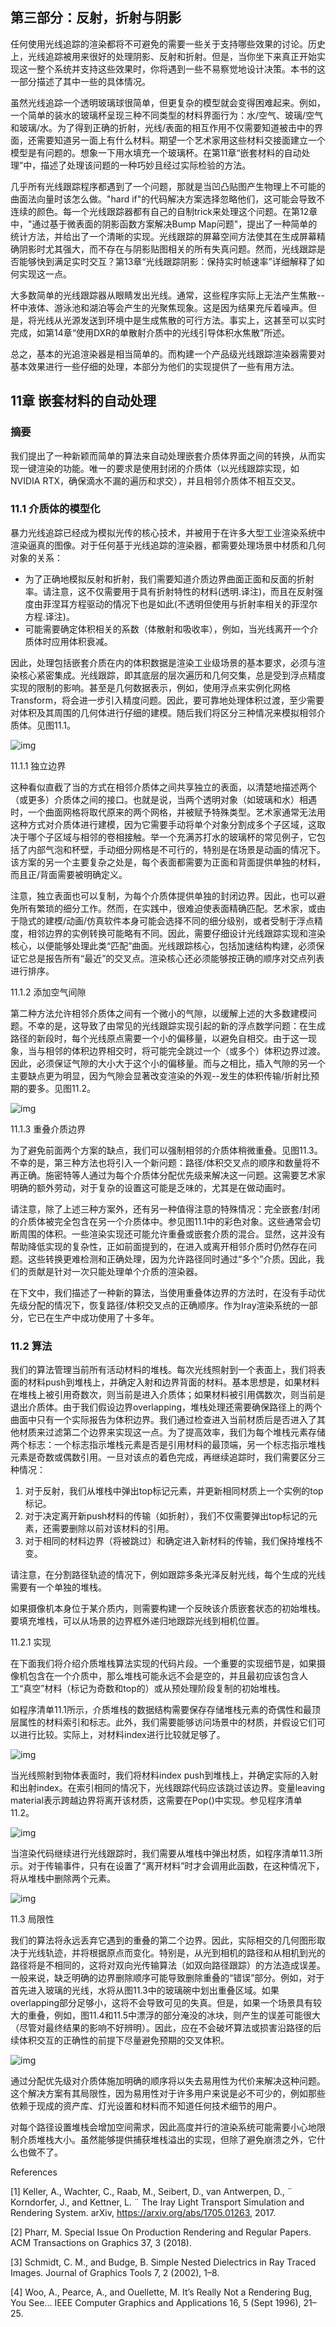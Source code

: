 ## 第三部分：反射，折射与阴影

任何使用光线追踪的渲染都将不可避免的需要一些关于支持哪些效果的讨论。历史上，光线追踪被用来很好的处理阴影、反射和折射。但是，当你坐下来真正开始实现这一整个系统并支持这些效果时，你将遇到一些不易察觉地设计决策。本书的这一部分描述了其中一些的具体情况。

虽然光线追踪一个透明玻璃球很简单，但更复杂的模型就会变得困难起来。例如，一个简单的装水的玻璃杯呈现三种不同类型的材料界面行为：水/空气、玻璃/空气和玻璃/水。为了得到正确的折射，光线/表面的相互作用不仅需要知道被击中的界面，还需要知道另一面上有什么材料。期望一个艺术家用这些材料交接面建立一个模型是有问题的。想象一下用水填充一个玻璃杯。在第11章“嵌套材料的自动处理”中，描述了处理该问题的一种巧妙且经过实际检验的方法。

几乎所有光线跟踪程序都遇到了一个问题，那就是当凹凸贴图产生物理上不可能的曲面法向量时该怎么做。"hard if"的代码解决方案选择忽略他们，这可能会导致不连续的颜色。每一个光线跟踪器都有自己的自制trick来处理这个问题。在第12章中，"通过基于微表面的阴影函数方案解决Bump Map问题"，提出了一种简单的统计方法，并给出了一个清晰的实现。光线跟踪的屏幕空间方法使其在生成屏幕精确阴影时尤其强大，而不存在与阴影贴图相关的所有失真问题。然而，光线跟踪是否能够快到满足实时交互？第13章“光线跟踪阴影：保持实时帧速率”详细解释了如何实现这一点。

大多数简单的光线跟踪器从眼睛发出光线。通常，这些程序实际上无法产生焦散--杯中液体、游泳池和湖泊等会产生的光聚焦现象。这是因为结果充斥着噪声。但是，将光线从光源发送到环境中是生成焦散的可行方法。事实上，这甚至可以实时完成，如第14章“使用DXR的单散射介质中的光线引导体积水焦散”所述。

总之，基本的光追渲染器是相当简单的。而构建一个产品级光线跟踪渲染器需要对基本效果进行一些仔细的处理，本部分为他们的实现提供了一些有用方法。

## 11章      嵌套材料的自动处理

### 摘要

我们提出了一种新颖而简单的算法来自动处理嵌套介质体界面之间的转换，从而实现一键渲染的功能。唯一的要求是使用封闭的介质体（以光线跟踪实现，如NVIDIA RTX，确保滴水不漏的遍历和求交），并且相邻介质体不相互交叉。

### 11.1 介质体的模型化

暴力光线追踪已经成为模拟光传的核心技术，并被用于在许多大型工业渲染系统中渲染逼真的图像。对于任何基于光线追踪的渲染器，都需要处理场景中材质和几何对象的关系：

- 为了正确地模拟反射和折射，我们需要知道介质边界曲面正面和反面的折射率。请注意，这不仅需要用于具有折射特性的材料(透明.译注)，而且在反射强度由菲涅耳方程驱动的情况下也是如此(不透明但使用与折射率相关的菲涅尔方程.译注)。
- 可能需要确定体积相关的系数（体散射和吸收率），例如，当光线离开一个介质体时应用体积衰减。

因此，处理包括嵌套介质在内的体积数据是渲染工业级场景的基本要求，必须与渲染核心紧密集成。光线跟踪，即其底层的层次遍历和几何交集，总是受到浮点精度实现的限制的影响。甚至是几何数据表示，例如，使用浮点来实例化网格Transform，将会进一步引入精度问题。因此，要可靠地处理体积过渡，至少需要对体积及其周围的几何体进行仔细的建模。随后我们将区分三种情况来模拟相邻介质体。见图11.1。

![img](https://pic1.zhimg.com/v2-ec56171fb182208cf5fb600ed788df04_b.png)

11.1.1 独立边界

这种看似直截了当的方式在相邻介质体之间共享独立的表面，以清楚地描述两个（或更多）介质体之间的接口。也就是说，当两个透明对象（如玻璃和水）相遇时，一个曲面网格将取代原来的两个网格，并被赋予特殊类型。艺术家通常无法用这种方式对介质体进行建模，因为它需要手动将单个对象分割成多个子区域，这取决于哪个子区域与相邻的卷相接触。举一个充满苏打水的玻璃杯的常见例子，它包括了内部气泡和杯壁，手动细分网格是不可行的，特别是在场景是动画的情况下。该方案的另一个主要复杂之处是，每个表面都需要为正面和背面提供单独的材料，而且正/背面需要被明确定义。

注意，独立表面也可以复制，为每个介质体提供单独的封闭边界。因此，也可以避免所有繁琐的细分工作。然而，在实践中，很难迫使表面精确匹配。艺术家，或由于隐式的建模/动画/仿真软件本身可能会选择不同的细分级别，或者受制于浮点精度，相邻边界的实例转换可能略有不同。因此，需要仔细设计光线跟踪实现和渲染核心，以便能够处理此类“匹配”曲面。光线跟踪核心，包括加速结构构建，必须保证它总是报告所有“最近”的交叉点。渲染核心还必须能够按正确的顺序对交点列表进行排序。

11.1.2 添加空气间隙

第二种方法允许相邻介质体之间有一个微小的气隙，以缓解上述的大多数建模问题。不幸的是，这导致了由常见的光线跟踪实现引起的新的浮点数学问题：在生成路径的新段时，每个光线原点需要一个小的偏移量，以避免自相交。由于这一现象，当与相邻的体积边界相交时，将可能完全跳过一个（或多个）体积边界过渡。因此，必须保证气隙的大小大于这个小的偏移量。而与之相比，插入气隙的另一个主要缺点更为明显，因为气隙会显著改变渲染的外观--发生的体积传输/折射比预期的要多。见图11.2。

![img](https://pic4.zhimg.com/v2-b31e45a7c5c96a7812b77b9766d98fdb_b.png)

11.1.3 重叠介质边界

为了避免前面两个方案的缺点，我们可以强制相邻的介质体稍微重叠。见图11.3。不幸的是，第三种方法也将引入一个新问题：路径/体积交叉点的顺序和数量将不再正确。施密特等人通过为每个介质体分配优先级来解决这一问题。这需要艺术家明确的额外劳动，对于复杂的设置这可能是乏味的，尤其是在做动画时。

请注意，除了上述三种方案外，还有另一种值得注意的特殊情况：完全嵌套/封闭的介质体被完全包含在另一个介质体中。参见图11.1中的彩色对象。这些通常会切断周围的体积。一些渲染实现还可能允许重叠或嵌套介质的混合。显然，这并没有帮助降低实现的复杂性，正如前面提到的，在进入或离开相邻介质时仍然存在问题。这些转换更难检测和正确处理，因为允许路径同时通过“多个”介质。因此，我们的贡献是针对一次只能处理单个介质的渲染器。

在下文中，我们描述了一种新的算法，当使用重叠体边界的方法时，在没有手动优先级分配的情况下，恢复路径/体积交叉点的正确顺序。作为Iray渲染系统的一部分，它已在生产中成功使用了十多年。

### 11.2 算法

我们的算法管理当前所有活动材料的堆栈。每次光线照射到一个表面上，我们将表面的材料push到堆栈上，并确定入射和边界背面的材料。基本思想是，如果材料在堆栈上被引用奇数次，则当前是进入介质体；如果材料被引用偶数次，则当前是退出介质体。由于我们假设边界overlapping，堆栈处理还需要确保路径上的两个曲面中只有一个实际报告为体积边界。我们通过检查进入当前材质后是否进入了其他材质来过滤第二个边界来实现这一点。为了提高效率，我们为每个堆栈元素存储两个标志：一个标志指示堆栈元素是否是引用材料的最顶端，另一个标志指示堆栈元素是奇数或偶数引用。一旦对该点的着色完成，再继续追踪时，我们需要区分三种情况：

1. 对于反射，我们从堆栈中弹出top标记元素，并更新相同材质上一个实例的top标记。
2. 对于决定离开新push材料的传输（如折射），我们不仅需要弹出top标记的元素，还需要删除以前对该材料的引用。
3. 对于相同的材料边界（将被跳过）和确定进入新材料的传输，我们保持堆栈不变。

请注意，在分割路径轨迹的情况下，例如跟踪多条光泽反射光线，每个生成的光线需要有一个单独的堆栈。

如果摄像机本身位于某介质内，则需要构建一个反映该介质嵌套状态的初始堆栈。要填充堆栈，可以从场景的边界框外递归地跟踪光线到相机位置。

11.2.1 实现

在下面我们将介绍介质堆栈算法实现的代码片段。一个重要的实现细节是，如果摄像机包含在一个介质中，那么堆栈可能永远不会是空的，并且最初应该包含人工“真空”材料（标记为奇数和top的）或从预处理阶段复制的初始堆栈。

如程序清单11.1所示，介质堆栈的数据结构需要保存存储堆栈元素的奇偶性和最顶层属性的材料索引和标志。此外，我们需要能够访问场景中的材质，并假设它们可以进行比较。实际上，对材料index进行比较就足够了。

![img](https://pic2.zhimg.com/v2-112e501946134d3d8688a028064eee4d_b.png)

当光线照射到物体表面时，我们将材料index push到堆栈上，并确定实际的入射和出射index。在索引相同的情况下，光线跟踪代码应该跳过该边界。变量leaving material表示跨越边界将离开该材质，这需要在Pop()中实现。参见程序清单11.2。

![img](https://pic4.zhimg.com/v2-6ac7f4e71a2343c1ea6f8ae86163d597_b.png)

当渲染代码继续进行光线跟踪时，我们需要从堆栈中弹出材质，如程序清单11.3所示。对于传输事件，只有在设置了“离开材料”时才会调用此函数，在这种情况下，将从堆栈中删除两个元素。

![img](https://pic1.zhimg.com/v2-db79358c04bd998734fd3c66bab88a94_b.png)

11.3 局限性

我们的算法将永远丢弃它遇到的重叠的第二个边界。因此，实际相交的几何图形取决于光线轨迹，并将根据原点而变化。特别是，从光到相机的路径和从相机到光的路径将是不相同的，这将对双向光传输算法（如双向路径跟踪）的方法造成误差。一般来说，缺乏明确的边界删除顺序可能导致删除重叠的“错误”部分。例如，对于首先进入玻璃的光线，水将从图11.3中的玻璃碗中划出重叠区域。如果overlapping部分足够小，这将不会导致可见的失真。但是，如果一个场景具有较大的重叠，例如，图11.4和11.5中漂浮的部分淹没的冰块，则产生的误差可能很大（尽管对最终结果的影响不好辨明）。因此，应在不会破坏算法或损害沿路径的后续体积交互的正确性的前提下尽量避免预期的交叉体积。

![img](https://pic4.zhimg.com/v2-0fbc53fecec2bb51aafbf007d66cc42f_b.png)

通过分配优先级对介质体施加明确的顺序将以失去易用性为代价来解决这种问题。这个解决方案有其局限性，因为易用性对于许多用户来说是必不可少的，例如那些依赖于现成的资产库、灯光设置和材料而不知道任何技术细节的用户。

对每个路径设置堆栈会增加空间需求，因此高度并行的渲染系统可能需要小心地限制介质堆栈大小。虽然能够提供捕获堆栈溢出的实现，但除了避免崩溃之外，它什么也做不了。

References 

[1] Keller, A., Wachter, C., Raab, M., Seibert, D., van Antwerpen, D., ¨ Korndorfer, J., and Kettner, L. ¨ The Iray Light Transport Simulation and Rendering System. arXiv, https://arxiv.org/abs/1705.01263, 2017. 

[2] Pharr, M. Special Issue On Production Rendering and Regular Papers. ACM Transactions on Graphics 37, 3 (2018). 

[3] Schmidt, C. M., and Budge, B. Simple Nested Dielectrics in Ray Traced Images. Journal of Graphics Tools 7, 2 (2002), 1–8. 

[4] Woo, A., Pearce, A., and Ouellette, M. It’s Really Not a Rendering Bug, You See... IEEE Computer Graphics and Applications 16, 5 (Sept 1996), 21–25.